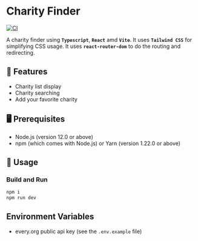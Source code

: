 # Charity Finder
[![CI](https://github.com/ttiimmothy/charity_finder/actions/workflows/ci.yaml/badge.svg)](https://github.com/ttiimmothy/charity_finder/actions/workflows/ci.yaml)
<!-- [![CICD](https://github.com/ttiimmothy/charity_finder/actions/workflows/cicd.yaml/badge.svg)](https://github.com/ttiimmothy/charity_finder/actions/workflows/cicd.yaml)
[![pages-build-deployment](https://github.com/ttiimmothy/charity_finder/actions/workflows/pages/pages-build-deployment/badge.svg)](https://github.com/ttiimmothy/charity_finder/actions/workflows/pages/pages-build-deployment) -->

A charity finder using **`Typescript`**, **`React`** amd **`Vite`**. It uses **`Tailwind CSS`** for simplifying CSS usage. It uses **`react-router-dom`** to do the routing and redirecting.

## 🎯 Features

- Charity list display
- Charity searching
- Add your favorite charity

## 🖥 Prerequisites

- Node.js (version 12.0 or above)
- npm (which comes with Node.js) or Yarn (version 1.22.0 or above)

## 🔧 Usage
### Build and Run

```TypeScript
npm i
npm run dev
```

## Environment Variables

- every.org public api key (see the `.env.example` file)
